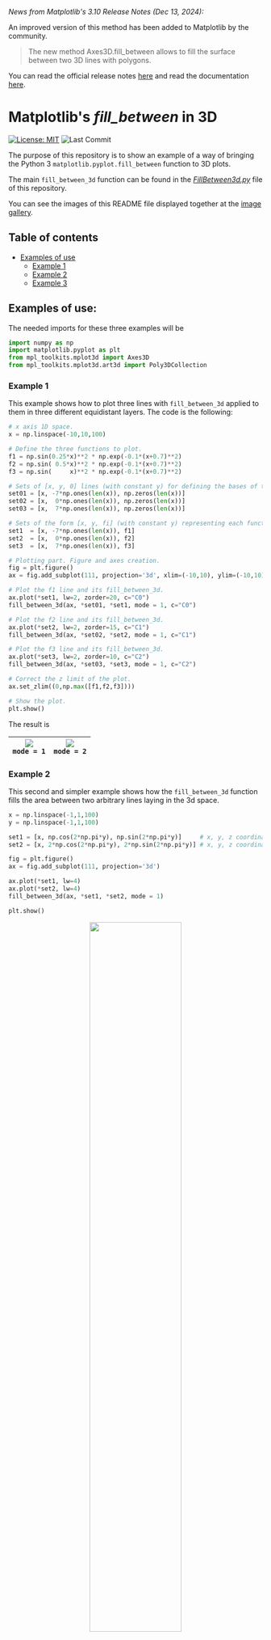 *News from Matplotlib's 3.10 Release Notes (Dec 13, 2024):* <br>

An improved version of this method has been added to Matplotlib by the community.

>The new method Axes3D.fill_between allows to fill the surface between two 3D lines with polygons. 

You can read the official release notes [here](https://matplotlib.org/stable/users/prev_whats_new/whats_new_3.10.0.html#fill-between-3d-lines) and read the documentation [here](https://matplotlib.org/stable/api/_as_gen/mpl_toolkits.mplot3d.axes3d.Axes3D.fill_between.html#mpl_toolkits.mplot3d.axes3d.Axes3D.fill_between).

# Matplotlib's _fill_between_ in 3D

[![License: MIT](https://img.shields.io/badge/License-MIT-brightgreen.svg)](https://github.com/artmenlope/matplotlib-fill_between-in-3D/blob/master/LICENSE.md)
![Last Commit](https://img.shields.io/github/last-commit/artmenlope/matplotlib-fill_between-in-3D)

The purpose of this repository is to show an example of a way of bringing the Python 3 `matplotlib.pyplot.fill_between` function to 3D plots.

The main `fill_between_3d` function can be found in the [_FillBetween3d.py_](https://github.com/artmenlope/matplotlib-fill_between-in-3D/blob/master/FillBetween3d.py) file of this repository. 

You can see the images of this README file displayed together at the [image gallery](https://github.com/artmenlope/matplotlib-fill_between-in-3D/blob/master/images/gallery.md).

## Table of contents
* [Examples of use](#Examples-of-use)
  * [Example 1](#Example-1)
  * [Example 2](#Example-2)
  * [Example 3](#Example-3)
  


## Examples of use:

The needed imports for these three examples will be
```python
import numpy as np
import matplotlib.pyplot as plt
from mpl_toolkits.mplot3d import Axes3D
from mpl_toolkits.mplot3d.art3d import Poly3DCollection
```

### Example 1

This example shows how to plot three lines with `fill_between_3d` applied to them in three different equidistant layers. The code is the following:

```python
# x axis 1D space.
x = np.linspace(-10,10,100)

# Define the three functions to plot.
f1 = np.sin(0.25*x)**2 * np.exp(-0.1*(x+0.7)**2) 
f2 = np.sin( 0.5*x)**2 * np.exp(-0.1*(x+0.7)**2)
f3 = np.sin(     x)**2 * np.exp(-0.1*(x+0.7)**2)

# Sets of [x, y, 0] lines (with constant y) for defining the bases of the polygons.
set01 = [x, -7*np.ones(len(x)), np.zeros(len(x))]
set02 = [x,  0*np.ones(len(x)), np.zeros(len(x))]
set03 = [x,  7*np.ones(len(x)), np.zeros(len(x))]

# Sets of the form [x, y, fi] (with constant y) representing each function 3D line.
set1  = [x, -7*np.ones(len(x)), f1]
set2  = [x,  0*np.ones(len(x)), f2]
set3  = [x,  7*np.ones(len(x)), f3]

# Plotting part. Figure and axes creation.
fig = plt.figure()
ax = fig.add_subplot(111, projection='3d', xlim=(-10,10), ylim=(-10,10))

# Plot the f1 line and its fill_between_3d.
ax.plot(*set1, lw=2, zorder=20, c="C0")
fill_between_3d(ax, *set01, *set1, mode = 1, c="C0")

# Plot the f2 line and its fill_between_3d.
ax.plot(*set2, lw=2, zorder=15, c="C1")
fill_between_3d(ax, *set02, *set2, mode = 1, c="C1")

# Plot the f3 line and its fill_between_3d.
ax.plot(*set3, lw=2, zorder=10, c="C2")
fill_between_3d(ax, *set03, *set3, mode = 1, c="C2")

# Correct the z limit of the plot.
ax.set_zlim((0,np.max([f1,f2,f3])))

# Show the plot.
plt.show()
```

The result is


![](https://github.com/artmenlope/matplotlib-fill_between-in-3D/blob/master/images/example1.svg) <br> `mode = 1`|  ![](https://github.com/artmenlope/matplotlib-fill_between-in-3D/blob/master/images/example1b.svg) <br> `mode = 2`
| :-------------: | :-------------: |



### Example 2

This second and simpler example shows how the `fill_between_3d` function fills the area between two arbitrary lines laying in the 3d space.

```python
x = np.linspace(-1,1,100)
y = np.linspace(-1,1,100)

set1 = [x, np.cos(2*np.pi*y), np.sin(2*np.pi*y)]     # x, y, z coordinates of the first line (x1, y1, z1)
set2 = [x, 2*np.cos(2*np.pi*y), 2*np.sin(2*np.pi*y)] # x, y, z coordinates of the second line (x2, y2, z2)

fig = plt.figure()
ax = fig.add_subplot(111, projection='3d')

ax.plot(*set1, lw=4)
ax.plot(*set2, lw=4)
fill_between_3d(ax, *set1, *set2, mode = 1)

plt.show()
``` 

<p align="center">
<img src="https://github.com/artmenlope/matplotlib-fill_between-in-3D/blob/master/images/example2.svg" width="60%">
</p>

### Example 3

This function can also be used to fill the area between two lines like the matplotlib's `fill_between` function does in 2D plots but with 3D lines.

```python
x = np.linspace(-2,2,100)
y = np.linspace(-2,2,100)

set1 = [x, np.zeros(len(x)), np.exp(-(x-0.5)**2)]
set2 = [x, np.zeros(len(x)), 0.5*np.exp(-(x)**2)]

fig = plt.figure()
ax = fig.add_subplot(111, projection='3d')

ax.plot(*set1, lw=4)
ax.plot(*set2, lw=4)
fill_between_3d(ax, *set1, *set2, mode = 1)

plt.show()
```

<p align="center">
<img src="https://github.com/artmenlope/matplotlib-fill_between-in-3D/blob/master/images/example3.svg" width="60%">
</p>

Adding 

```python
X, Y = np.meshgrid(x, y)
Z = 0.5*np.exp(-(X**2+Y**2))

ax.plot_surface(X, Y, Z, color='darkorange', alpha=0.8)
```
to the code of this example results in: 

<p align="center">
<img src="https://github.com/artmenlope/matplotlib-fill_between-in-3D/blob/master/images/example3b.svg" width="60%">
</p>

---
